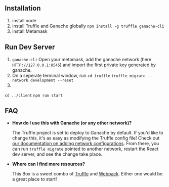 ## Installation
1. install node
2. install Truffle and Ganache globally
`npm install -g truffle ganache-cli`
3. install Metamask

## Run Dev Server
1. `ganache-cli`
Open your metamask, add the ganache network (here `HTTP://127.0.0.1:8545`) and import the first private key generated by ganache.
2. On a seperate terminal window, run
`cd truffle`
`truffle migrate --network development --reset`
3. 
`cd ../client`
`npm run start`

## FAQ

- __How do I use this with Ganache (or any other network)?__

  The Truffle project is set to deploy to Ganache by default. If you'd like to change this, it's as easy as modifying the Truffle config file! Check out [our documentation on adding network configurations](https://trufflesuite.com/docs/truffle/reference/configuration/#networks). From there, you can run `truffle migrate` pointed to another network, restart the React dev server, and see the change take place.

- __Where can I find more resources?__

  This Box is a sweet combo of [Truffle](https://trufflesuite.com) and [Webpack](https://webpack.js.org). Either one would be a great place to start!

